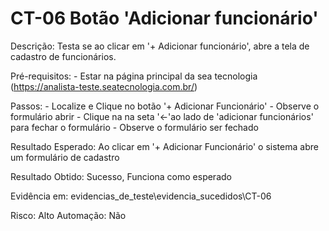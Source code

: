 # CT-06 Botão 'Adicionar funcionário'

Descrição: Testa se ao clicar em '+ Adicionar funcionário', abre a tela de cadastro de funcionários.

Pré-requisitos:
    - Estar na página principal da sea tecnologia (https://analista-teste.seatecnologia.com.br/)

Passos:
    - Localize e Clique no botão '+ Adicionar Funcionário'
    - Observe o formulário abrir
    - Clique na na seta '<-'ao lado de 'adicionar funcionários' para fechar o formulário
    - Observe o formulário ser fechado

Resultado Esperado: Ao clicar em '+ Adicionar Funcionário' o sistema abre um formulário de cadastro

Resultado Obtido: Sucesso, Funciona como esperado

Evidência em: evidencias_de_teste\evidencia_sucedidos\CT-06

Risco: Alto
Automação: Não